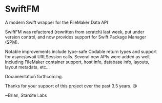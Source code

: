 # SwiftFM

A modern Swift wrapper for the FileMaker Data API

SwiftFM was refactored (rewritten from scratch) last week, put under version control, and now provides support for Swift Package Manager (SPM).

Notable improvements include type-safe Codable return types and support for async/await URLSession calls. Several new APIs were added as well, including FileMaker container support, host info, database info, layouts, layout metadata, etc...

Documentation forthcoming.

Thanks for your support of this project over the past 3.5 years. 😘

~Brian, Starsite Labs

